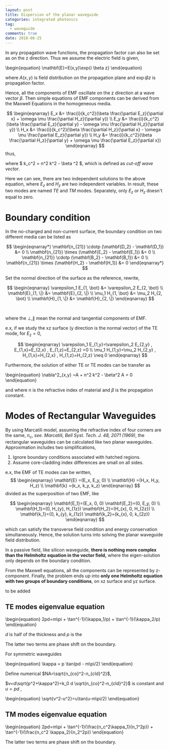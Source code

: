 ```yaml
---
layout: post
title: Dispersion of the planar waveguide
categories: integrated photonics
tag: 
  - waveguide
comments: true
date: 2018-06-25
---
```


<!-- EMF propagation in homogeneous media -->

In any propagation wave functions, the propagation factor can also be set as on the z direction. Thus we assume the electric field is given,
<!-- more -->

\begin{equation} \mathbf{E}=E(x,y)\exp{i \beta z} \end{equation}

where $A(x,y)$ is field distribution on the propagation plane and $\exp{i \beta z}$ is propagation factor.

Hence, all the components of EMF oscillate on the z direction at a wave vector $\beta$. 
Then simple equations of EMF components can be derived from the Maxwell Equations in the homogeneous media.

$$
\begin{eqnarray}
    E_x &=  \frac{i}{k_c^2}(\beta \frac{\partial E_z}{\partial x} + \omega \mu \frac{\partial H_z}{\partial y}) \\
    E_y &=  \frac{i}{k_c^2}(\beta \frac{\partial E_z}{\partial y} - \omega \mu \frac{\partial H_z}{\partial y}) \\
    H_x &=  \frac{i}{k_c^2}(\beta \frac{\partial H_z}{\partial x} - \omega \mu \frac{\partial E_z}{\partial y}) \\
    H_y &=  \frac{i}{k_c^2}(\beta \frac{\partial H_z}{\partial y} + \omega \mu \frac{\partial E_z}{\partial x}) 
\end{eqnarray}
$$
thus, 

where $ k_c^2 = n^2 k^2 - \beta ^2 $, which is defined as *cut-off wave vector*.

Here we can see, there are two independent solutions to the above equation, where $E_z$ and $H_z$ are two independent variables. In result, these two modes are named *TE* and *TM* modes. Separately, only $E_z$ or $H_z$ doesn't equal to zero.


# Boundary condition

In the no-charged and non-current surface, the boundary condition on two different media can be listed as

$$
\begin{eqnarray*}
  \mathbf{n_{21}} \cdotp (\mathbf{D_2} - \mathbf{D_1}) &= 0 \\
  \mathbf{n_{21}} \times (\mathbf{E_2} - \mathbf{E_1}) &= 0 \\
  \mathbf{n_{21}} \cdotp (\mathbf{B_2} - \mathbf{B_1}) &= 0 \\
  \mathbf{n_{21}} \times (\mathbf{H_2} - \mathbf{H_1}) &= 0 
\end{eqnarray*}
$$

Set the normal direction of the surface as the reference, 
rewrite,
<br>

$$
\begin{eqnarray}
  \varepsilon_1 E_{1, \bot} &= \varepsilon_2 E_{2, \bot} \\
  \mathbf{E}_{1, \|} &= \mathbf{E}_{2, \|} \\ 
  \mu_1 H_{1, \bot} &= \mu_2 H_{2, \bot} \\
  \mathbf{H}_{1, \|} &= \mathbf{H}_{2, \|} 
\end{eqnarray}
$$

<br>

where the $\perp, \parallel$ mean the normal and tangential components of EMF.

e.x, if we study the xz surface (y direction is the normal vector) of the TE mode, for $E_z = 0$,

$$
\begin{eqnarray}
\varepsilon_1 E_{1,y}=\varepsilon_2 E_{2,y} , E_{1,x}=E_{2,x} , E_{1,z}=E_{2,z} =0 \\
\mu_1 H_{1,y}=\mu_2 H_{2,y} , H_{1,x}=H_{2,x} , H_{1,z}=H_{2,z} \neq 0 
\end{eqnarray}
$$

Furthermore, the solution of either TE or TE modes can be transfer as 

\begin{equation}
\nabla^2_{x,y} ~A + n^2 k^2 - \beta^2 A = 0 
\end{equation}

and where n is the refractive index of material and $\beta$ is the propagation constant.


# Modes of Rectangular Waveguides

By using Marcatili model, assuming the refractive index of four corners are the same, $n_c$, *see. Marcatili, Bell Syst. Tech. J. 48, 2071 (1969)*, the rectangular waveguides can be calculated like two planar waveguides. Approximation includes two simplifications,

1. Ignore boundary conditions associated with hatched regions. 
2. Assume core-cladding index differences are small on all sides.

e.x, the EMF of TE modes can be written,
$$
\begin{eqnarray}
\mathbf{E} =(E_x, E_y, 0) \\
\mathbf{H} =(H_x, H_y, H_z) \\
\mathbf{k} =(k_x, k_y, k_z)
\end{eqnarray}
$$
divided as the superposition of two EMF, like

$$
\begin{eqnarray}
\mathbf{E_1}=(E_x, 0, 0) 
\mathbf{E_2}=(0, E_y, 0) \\
\mathbf{H_1}=(0, H_{y}, H_{1z}) 
\mathbf{H_2}=(H_{x}, 0, H_{2z}) \\
\mathbf{k_1}=(0, k_{y}, k_{1z}) 
\mathbf{k_2}=(k_{x}, 0, k_{2z})
\end{eqnarray}
$$


which can satisfy the transverse field condition and energy conservation simultaneously. Hence, the solution turns into solving the planar waveguide field distribution.

In a passive field, like silicon waveguide, **there is nothing more complex than the Helmholtz equation in the vector field,** where the eigen-solution only depends on the boundary condition.

From the Maxwell equations, all the components can be represented by z-component. Finally, the problem ends up into **only one Helmholtz equation with two groups of boundary conditions**, on xz surface and yz surface.

to be added

## TE modes eigenvalue equation

\begin{equation}
2pd=m\pi + \tan^{-1}(\kappa_1/p) + \tan^{-1}(\kappa_2/p)
\end{equation}

$d$ is half of the thickness and $p$ is the 

The latter two terms are phase shift on the boundary.

For symmetric waveguides

\begin{equation}
\kappa = p \tan(pd - m\pi/2)
\end{equation}

Define numerical $NA=\sqrt{n_{co}^2-n_{cld}^2}$, 

$v=d\sqrt{p^2+\kappa^2}=k_0 d \sqrt{n_{co}^2-n_{cld}^2}$
is constant and $u = pd$ ,

\begin{equation}
\sqrt{v^2-u^2}=u\tan(u-m\pi/2)
\end{equation}


## TM modes eigenvalue equation

\begin{equation}
2pd=m\pi + \tan^{-1}(\frac{n_c^2\kappa_1}{n_1^2p}) + \tan^{-1}(\frac{n_c^2 \kappa_2}{n_2^2p})
\end{equation}

The latter two terms are phase shift on the boundary.
